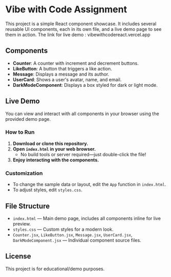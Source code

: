 # Vibe with Code Assignment

This project is a simple React component showcase. It includes several reusable UI components, each in its own file, and a live demo page to see them in action.
The link for live demo : vibewithcodereact.vercel.app

## Components

- **Counter**: A counter with increment and decrement buttons.
- **LikeButton**: A button that triggers a like action.
- **Message**: Displays a message and its author.
- **UserCard**: Shows a user's avatar, name, and email.
- **DarkModeComponent**: Displays a box styled for dark or light mode.

## Live Demo

You can view and interact with all components in your browser using the provided demo page.

### How to Run

1. **Download or clone this repository.**
2. **Open `index.html` in your web browser.**
   - No build tools or server required—just double-click the file!
3. **Enjoy interacting with the components.**

### Customization
- To change the sample data or layout, edit the `App` function in `index.html`.
- To adjust styles, edit `styles.css`.

## File Structure

- `index.html` — Main demo page, includes all components inline for live preview.
- `styles.css` — Custom styles for a modern look.
- `Counter.jsx`, `LikeButton.jsx`, `Message.jsx`, `UserCard.jsx`, `DarkModeComponent.jsx` — Individual component source files.

## License

This project is for educational/demo purposes. 
